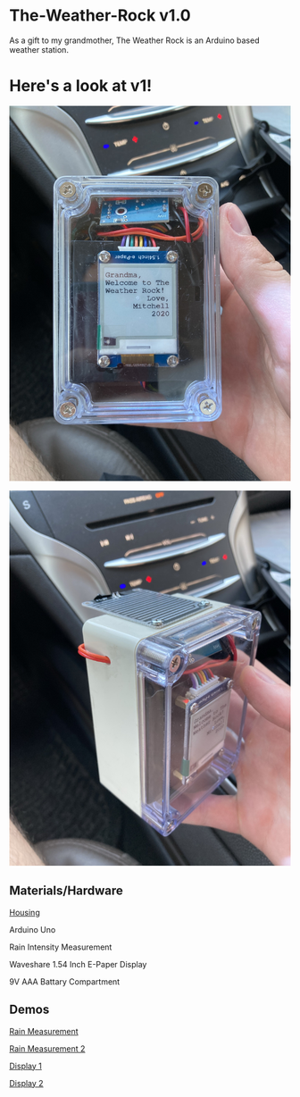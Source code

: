 # The-Weather-Rock v1.0
As a gift to my grandmother, The Weather Rock is an Arduino based weather station.

# Here's a look at v1!
![v1_1](./images/v1_1.jpg)

![v1_2](./images/v1_2.jpg)

## Materials/Hardware
[Housing](https://www.amazon.com/gp/product/B07C97HXX8/ref=ppx_yo_dt_b_asin_title_o01_s00?ie=UTF8&psc=1)

Arduino Uno

Rain Intensity Measurement

Waveshare 1.54 Inch E-Paper Display

9V AAA Battary Compartment


## Demos
[Rain Measurement](https://www.youtube.com/watch?v=nyFkCpdZvac)

[Rain Measurement 2](https://www.youtube.com/watch?v=YlIH1ti4Vy0)

[Display 1](https://www.youtube.com/watch?v=OPaCF-XJhqc)

[Display 2](//https://www.youtube.com/watch?v=UBEhod2wxvE)
